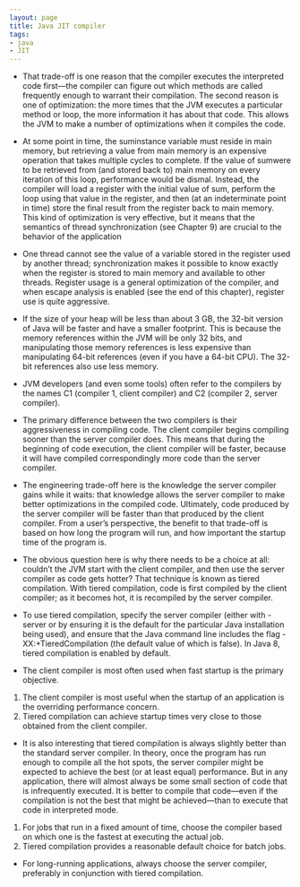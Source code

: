 ```yaml
---
layout: page
title: Java JIT compiler
tags:
- java
- JIT
---
```


- That trade-off is one reason that the compiler executes the interpreted code first—the compiler can figure out which methods are called frequently enough to warrant their compilation.
The second reason is one of optimization: the more times that the JVM executes a particular method or loop, the more information it has about that code. This allows the JVM to make a number of optimizations when it compiles the code.

- At some point in time, the suminstance variable must reside in main memory, but retrieving a value from main memory is an expensive operation that takes multiple cycles to complete. If the value of sumwere to be retrieved from (and stored back to) main memory on every iteration of this loop, performance would be dismal. Instead, the compiler will load a register with the initial value of sum, perform the loop using that value in the register, and then (at an indeterminate point in time) store the final result from the register back to main memory.
This kind of optimization is very effective, but it means that the semantics of thread synchronization (see Chapter 9) are crucial to the behavior of the application

- One thread cannot see the value of a variable stored in the register used by another thread; synchronization makes it possible to know exactly when the register is stored to main memory and available to other threads.
Register usage is a general optimization of the compiler, and when escape analysis is enabled (see the end of this chapter), register use is quite aggressive.


- If the size of your heap will be less than about 3 GB, the 32-bit version of Java will be faster and have a smaller footprint. This is because the memory references within the JVM will be only 32 bits, and manipulating those memory references is less expensive than manipulating 64-bit references (even if you have a 64-bit CPU). The 32-bit references also use less memory.

- JVM developers (and even some tools) often refer to the compilers by the names C1
(compiler 1, client compiler) and C2 (compiler 2, server compiler).

- The primary difference between the two compilers is their aggressiveness in compiling
code. The client compiler begins compiling sooner than the server compiler does. This
means that during the beginning of code execution, the client compiler will be faster,
because it will have compiled correspondingly more code than the server compiler.

- The engineering trade-off here is the knowledge the server compiler gains while it waits:
that knowledge allows the server compiler to make better optimizations in the compiled
code. Ultimately, code produced by the server compiler will be faster than that produced
by the client compiler. From a user’s perspective, the benefit to that trade-off is based
on how long the program will run, and how important the startup time of the program
is.

- The obvious question here is why there needs to be a choice at all: couldn’t the JVM
start with the client compiler, and then use the server compiler as code gets hotter? That
technique is known as tiered compilation. With tiered compilation, code is first compiled
by the client compiler; as it becomes hot, it is recompiled by the server compiler.

- To use tiered compilation, specify
the server compiler (either with -server or by ensuring it is the default for the particular
Java installation being used), and ensure that the Java command line includes the flag
-XX:+TieredCompilation (the default value of which is false). In Java 8, tiered compilation
is enabled by default.

- The client compiler is most often used when fast startup is the primary objective.

1. The client compiler is most useful when the startup of an application
is the overriding performance concern.
2. Tiered compilation can achieve startup times very close to those
obtained from the client compiler.

- It is also interesting that tiered compilation is always slightly better than the standard
server compiler. In theory, once the program has run enough to compile all the hot
spots, the server compiler might be expected to achieve the best (or at least equal) performance.
But in any application, there will almost always be some small section of code
that is infrequently executed. It is better to compile that code—even if the compilation
is not the best that might be achieved—than to execute that code in interpreted mode.

1. For jobs that run in a fixed amount of time, choose the compiler
based on which one is the fastest at executing the actual job.
1. Tiered compilation provides a reasonable default choice for batch
jobs.

- For long-running applications, always choose the server compiler, preferably in conjunction with tiered compilation.























